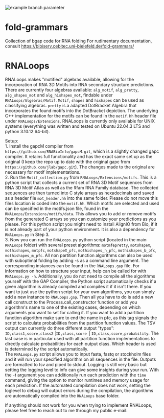 ![example branch parameter](https://github.com/jlab/fold-grammars/actions/workflows/c-cpp.yml/badge.svg)

# fold-grammars
Collection of bgap code for RNA folding
For rudimentary documentation, consult https://bibiserv.cebitec.uni-bielefeld.de/fold-grammars/

# RNALoops

RNALoops makes "motified" algebras available, allowing for the incorporation of RNA 3D Motifs into RNA secondary structure predictions. There are currently four algebras available: ```alg_motif```, ```alg_pretty```, ```alg_shapes_mot``` and ```alg_hishapes_mot```, findable under ```RNALoops/Algebras/Motif```. ```Motif```, ```shapes``` and ```hishapes``` can be used as classifying algebras. ```pretty``` is a adapted DotBracket Algebra that incorporates the found motifs into the DotBracket depiction. The underlying C++ implementation for the motifs can be found in the ```motif.hh``` header file under ```RNALoops/Extensions```.
RNALoops is currently only available for UNIX systems (everything was written and tested on Ubuntu 22.04.3 LTS and python 3.10.12 64-bit).

Setup:</br>
    1. Install the gapcM compiler from ```https://github.com/RNABioInfo/gapcM.git```, which is a slightly changed gapc compiler. It retains full functionality and has the exact same set up as the original (I keep the repo up to date with the original gapc from ```https://github.com/jlab/gapc.git```). The changes made to the original are necessary for motif implementations.</br>
    2. Run the ```Motif_collection.py``` from ```RNALoops/Extensions/motifs```. This is a python script that collects a current set of RNA 3D Motif sequences from RNA 3D Motif Atlas as well as the Rfam RNA Family database. The collected sequences are then turned into C style arrays as hexadecimals and saved as a header file ```mot_header.hh``` into the same folder. Please do not move this files location is coded into the ```motif.hh```. Which motifs are selected and used can be specified in the motifs.json file, found in the ```RNALoops/Extensions/motifs/data```. This allows you to add or remove motifs from the generated C arrays so you can customize your predictions as you please. For this python script you might need to install AlignIO from Bio, if it is not already part of your python environment. It is also a dependency for ```RNALoops.py``` in Step 3.</br>
    3. Now you can run the ```RNALoops.py``` python script (located in the main ```RNALoops``` folder) with several preset algorithms: ```motmfepretty```, ```motshapeX```, ```mothishapes```, ```motpfc```, ```motshapeX_pfc```, ```mothishapes_h_pfc```, ```mothishapes_b_pfc```, ```mothishapes_m_pfc```. All non partition function algorithms can also be used with suboptimal folding by adding -s as a command line argument. The corresponding instances can be found in the ```RNALoops.gap``` file. For information on how to structure your input, help can be called for with ```RNALoops.py -h```. Additionally, you do not need to compile all the algorithms yourself with the GAP Compiler, the Python script automatically checks if a given algorithm is already compiled and compiles it if it isn't there. If you want to just use the python script for your own algorithms, you can simply add a new instance to ```RNALoops.gap```. Then all you have to do is add a new call construct to the Process.call_constructor function or add you algorithm's name to one of the existing cases, depending on which arguments you want to set for calling it. If you want to add a partition function algorithm make sure to end the name in pfc, as this tag signals the script to calculate probabilities from the partition function values.
    The TSV output can currently do three different output "types": ```ID,class1,score,class2``` |```ID,class,score ```| ```ID,class,score,probability```. The last case is in particular used with all partition function implementations to directly calculate probabilities for each output class. Which header is used is determined by the script automatically.</br>
    The ```RNALoops.py``` script allows you to input fasta, fastq or stockholm files and it will run your specified algorithm on all sequences in the file. Outputs are formatted to tsv and piped to stdout. Logging is still very basic but setting the logging level to info can give some insights during your run. With the -t argument you can additionally run each prediction with the ```time``` command, giving the option to monitor runtimes and memory usage for each prediction. If the automated compilation does not work, setting the loglevel to debug will output errors during the compilation, the algorithms are automatically compiled into the ```RNALoops``` base folder.

If anything should not work for you when trying to implement RNALoops, please feel free to reach out to me through my public e-mail.
